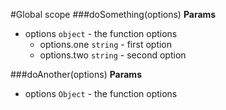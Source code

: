 #Global scope
<a name="doSomething"></a>
###doSomething(options)
**Params**
- options `object` - the function options
  - options.one `string` - first option
  - options.two `string` - second option

<a name="doAnother"></a>
###doAnother(options)
**Params**
- options `Object` - the function options

